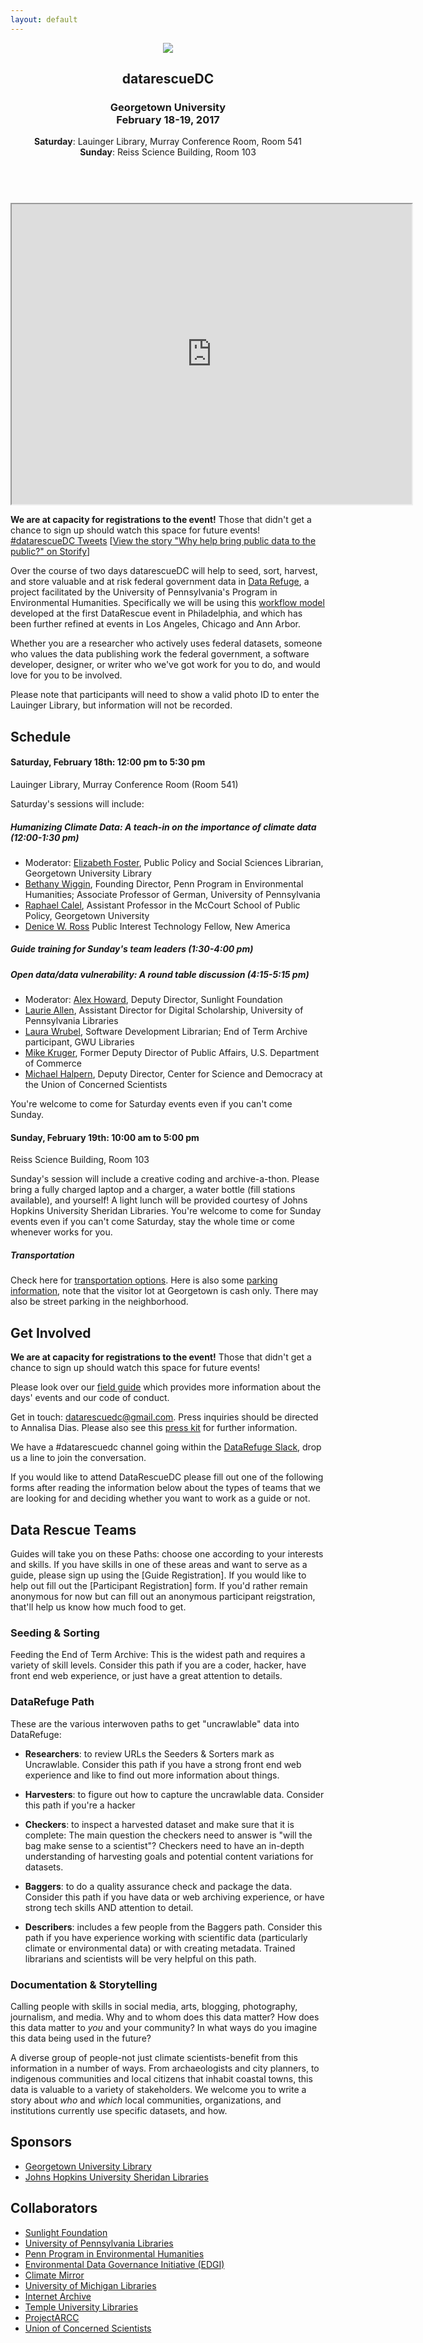 ```yaml
---
layout: default
---
```


<header>
  <a href="https://www.datarefuge.org/" title="Data Refuge Logo"><img class="logo" src="images/logo.jpg"></a>
  <h2>datarescueDC</h2>
  <h3>
    Georgetown University<br>
    February 18-19, 2017
  </h3>
  <p>
    <b>Saturday</b>: Lauinger Library, Murray Conference Room, Room 541<br>
    <b>Sunday</b>: Reiss Science Building, Room 103<br><br>
  </p>
</header>

<div id="map">
<iframe src="https://www.google.com/maps/d/u/0/embed?mid=1CMAmsh9st7u9p3l2C4Z5k9VZ_PE" width="640" height="480"></iframe>
</div>

**We are at capacity for registrations to the event!** Those that didn't get a chance to sign up should watch this space for future events!  
            <a class="twitter-timeline"  href="https://twitter.com/hashtag/datarescueDC" data-widget-id="833322168637349888">#datarescueDC Tweets</a>
            <script>!function(d,s,id){var js,fjs=d.getElementsByTagName(s)[0],p=/^http:/.test(d.location)?'http':'https';if(!d.getElementById(id)){js=d.createElement(s);js.id=id;js.src=p+"://platform.twitter.com/widgets.js";fjs.parentNode.insertBefore(js,fjs);}}(document,"script","twitter-wjs");</script>
          <script src="//storify.com/Bayard/why-help-bring-public-data-to-the-public.js?header=false&template=grid"></script><noscript>[<a href="//storify.com/Bayard/why-help-bring-public-data-to-the-public" target="_blank">View the story "Why help bring public data to the public?" on Storify</a>]</noscript>
  
Over the course of two days datarescueDC will help to seed, sort, harvest, and
store valuable and at risk federal government data in [Data Refuge], a project
facilitated by the University of Pennsylvania's Program in Environmental
Humanities. Specifically we will be using this [workflow
model](https://github.com/datarefugephilly/workflow/blob/master/README.md)
developed at the first DataRescue event in Philadelphia, and which has been
further refined at events in Los Angeles, Chicago and Ann Arbor.

Whether you are a researcher who actively uses federal datasets, someone who
values the data publishing work the federal government, a software developer,
designer, or writer who we've got work for you to do, and would love for you 
to be involved.

Please note that participants will need to show a valid photo ID to enter the Lauinger Library, but information will not be recorded. 

## Schedule

#### Saturday, February 18th: 12:00 pm to 5:30 pm
Lauinger Library, Murray Conference Room (Room 541)

Saturday's sessions will include:  

##### Humanizing Climate Data: A teach-in on the importance of climate data (12:00-1:30 pm)

* Moderator: [Elizabeth Foster](http://www.library.georgetown.edu/staff/ef534), Public Policy and Social Sciences Librarian, Georgetown University Library
* [Bethany Wiggin](https://www.sas.upenn.edu/germanic/people/bethany-wiggin), Founding Director, Penn Program in Environmental Humanities; Associate Professor of German, University of Pennsylvania
* [Raphael Calel](http://explore.georgetown.edu/people/rac121/), Assistant Professor in the McCourt School of Public Policy, Georgetown University
* [Denice W. Ross](https://www.newamerica.org/our-people/denice-w-ross/) Public Interest Technology Fellow, New America

##### Guide training for Sunday's team leaders (1:30-4:00 pm)  

##### Open data/data vulnerability: A round table discussion (4:15-5:15 pm)  

* Moderator: [Alex Howard](https://sunlightfoundation.com/about/team/ahoward/), Deputy Director, Sunlight Foundation
* [Laurie Allen](http://www.laurieallen.org/), Assistant Director for Digital Scholarship, University of Pennsylvania Libraries
* [Laura Wrubel](https://library.gwu.edu/users/Wrubel), Software Development Librarian; End of Term Archive participant, GWU Libraries
* [Mike Kruger](https://www.commerce.gov/directory/mikekruger), Former Deputy Director of Public Affairs, U.S. Department of Commerce
* [Michael Halpern](http://www.ucsusa.org/bio/michael-halpern.html), Deputy Director, Center for Science and Democracy at the Union of Concerned Scientists

You're welcome to come for Saturday events even if you can't come Sunday.

#### Sunday, February 19th: 10:00 am to 5:00 pm
Reiss Science Building, Room 103

Sunday's session will include a creative coding and archive-a-thon. Please bring a fully charged laptop and a charger, a water bottle (fill stations available), and yourself! A light lunch will be provided courtesy of Johns Hopkins University Sheridan Libraries. You're welcome to come for Sunday events even if you can't come Saturday, stay the whole time or come whenever works for you.

##### Transportation
Check here for [transportation options](https://transportation.georgetown.edu/). Here is also some [parking information], note that the visitor lot at Georgetown is cash only. There may also be street parking in the neighborhood.

## Get Involved

**We are at capacity for registrations to the event!** Those that didn't get a chance to sign up should watch this space for future events!

Please look over our [field guide](https://docs.google.com/document/d/1GZCuXlx-3XGO8DCVIfNvQB3V7-WyXSPf6qG8Cse7U-E/edit?usp=sharing) which provides more information about the days' events and our code of conduct.

Get in touch: [datarescuedc@gmail.com](mailto:datarescuedc@gmail.com ). Press
inquiries should be directed to Annalisa Dias. Please also see this [press kit](https://drive.google.com/drive/folders/0B7GwZd1xYChFZ3RJa0dCNEVwS1k) for further information.

We have a #datarescuedc channel going within the [DataRefuge Slack], drop us a line to join the conversation. 

If you would like to attend DataRescueDC please fill out one of the following forms
after reading the information below about the types of teams that we are looking
for and deciding whether you want to work as a guide or not.

## Data Rescue Teams

Guides will take you on these Paths: choose one according to your interests and
skills. If you have skills in one of these areas and want to serve as a guide,
please sign up using the [Guide Registration]. If you would like to help out
fill out the [Participant Registration] form. If you'd rather remain anonymous
for now but can fill out an anonymous participant reigstration, that'll help us know how much food to get.

### Seeding & Sorting

Feeding the End of Term Archive: This is the widest path and requires a variety of skill levels. Consider this path if you are a coder, hacker, have front end web experience, or just have a great attention to details.

### DataRefuge Path

These are the various interwoven paths to get "uncrawlable" data into
DataRefuge:

- **Researchers**: to review URLs the Seeders & Sorters mark as Uncrawlable.
Consider this path if you have a strong front end web experience and like to
find out more information about things.

- **Harvesters**: to figure out how to capture the uncrawlable data. Consider
this path if you're a hacker

- **Checkers**: to inspect a harvested dataset and make sure that it is
complete: The main question the checkers need to answer is "will the bag make
sense to a scientist"? Checkers need to have an in-depth understanding of
harvesting goals and potential content variations for datasets.

- **Baggers**: to do a quality assurance check and package the data. Consider
this path if you have data or web archiving experience, or have strong tech
skills AND attention to detail.

- **Describers**: includes a few people from the Baggers path. Consider this
path if you have experience working with scientific data (particularly climate
or environmental data) or with creating metadata. Trained librarians and
scientists will be very helpful on this path.

### Documentation & Storytelling

Calling people with skills in social media, arts, blogging, photography, journalism, and media. Why and to whom does this data matter? How does this data matter to *you* and your community? In what ways do you imagine this data being used in the future? 

A diverse group of people-not just climate scientists-benefit from this information in a number of ways. From archaeologists and city planners, to indigenous communities and local citizens that inhabit coastal towns, this data is valuable to a variety of stakeholders. We welcome you to write a story about *who* and *which* local communities, organizations, and institutions currently use specific datasets, and how.

## Sponsors
* [Georgetown University Library](http://www.library.georgetown.edu/)
* [Johns Hopkins University Sheridan Libraries](https://www.library.jhu.edu/)

## Collaborators

* [Sunlight Foundation](https://sunlightfoundation.com/)
* [University of Pennsylvania Libraries](http://www.library.upenn.edu/)
* [Penn Program in Environmental Humanities](http://www.ppehlab.org/)
* [Environmental Data Governance Initiative (EDGI)](https://envirodatagov.org/)
* [Climate Mirror](http://climatemirror.org/)
* [University of Michigan Libraries](https://www.lib.umich.edu/)
* [Internet Archive](https://archive.org/)
* [Temple University Libraries](https://library.temple.edu/)
* [ProjectARCC](https://projectarcc.org/)
* [Union of Concerned Scientists](http://www.ucsusa.org/)

[DataRefuge Slack]: https://datarefuge.slack.com/messages/datarescuedc/ 
[Data Rescue event]: http://www.ppehlab.org/what-is-a-datarescue-event
[Data Refuge]: https://www.datarefuge.org/
[GitHub]: https://github.com/datarefuge/datarescue-dc 
[this markdown file]: https://github.com/datarefuge/datarescue-dc/blob/master/index.md
[parking information]: https://transportation.georgetown.edu/Driving-and-Parking

